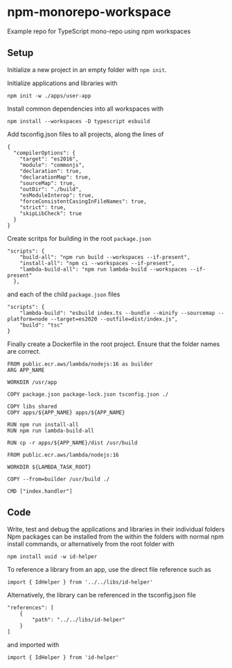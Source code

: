 # npm-monorepo-workspace
Example repo for TypeScript mono-repo using npm workspaces

## Setup
Initialize a new project in an empty folder with `npm init`.

Initialize applications and libraries with

```
npm init -w ./apps/user-app
```

Install common dependencies into all workspaces with 

```
npm install --workspaces -D typescript esbuild
```

Add tsconfig.json files to all projects, along the lines of
```
{
  "compilerOptions": {
    "target": "es2016",      
    "module": "commonjs",    
    "declaration": true,     
    "declarationMap": true,  
    "sourceMap": true,       
    "outDir": "./build",     
    "esModuleInterop": true,
    "forceConsistentCasingInFileNames": true,      
    "strict": true,          
    "skipLibCheck": true     
  }
}
```

Create scritps for building in the root `package.json` 
```
"scripts": {
    "build-all": "npm run build --workspaces --if-present",
    "install-all": "npm ci --workspaces --if-present",
    "lambda-build-all": "npm run lambda-build --workspaces --if-present"
  },
```
and each of the child `package.json` files
```
"scripts": {
    "lambda-build": "esbuild index.ts --bundle --minify --sourcemap --platform=node --target=es2020 --outfile=dist/index.js",
    "build": "tsc"
}
```

Finally create a Dockerfile in the root project.
Ensure that the folder names are correct.

```
FROM public.ecr.aws/lambda/nodejs:16 as builder
ARG APP_NAME

WORKDIR /usr/app

COPY package.json package-lock.json tsconfig.json ./

COPY libs shared
COPY apps/${APP_NAME} apps/${APP_NAME}

RUN npm run install-all
RUN npm run lambda-build-all

RUN cp -r apps/${APP_NAME}/dist /usr/build

FROM public.ecr.aws/lambda/nodejs:16

WORKDIR ${LAMBDA_TASK_ROOT}

COPY --from=builder /usr/build ./

CMD ["index.handler"]
```

## Code
Write, test and debug the applications and libraries in their individual folders
Npm packages can be installed from the within the folders with normal npm install commands, or alternatively from the root folder with 
```
npm install uuid -w id-helper
```

To reference a library from an app, use the direct file reference such as 

```
import { IdHelper } from '../../libs/id-helper'
```

Alternatively, the library can be referenced in the tsconfig.json file
```
"references": [
    {
        "path": "../../libs/id-helper"
    }
]
```
and imported with 

```
import { IdHelper } from 'id-helper'
```